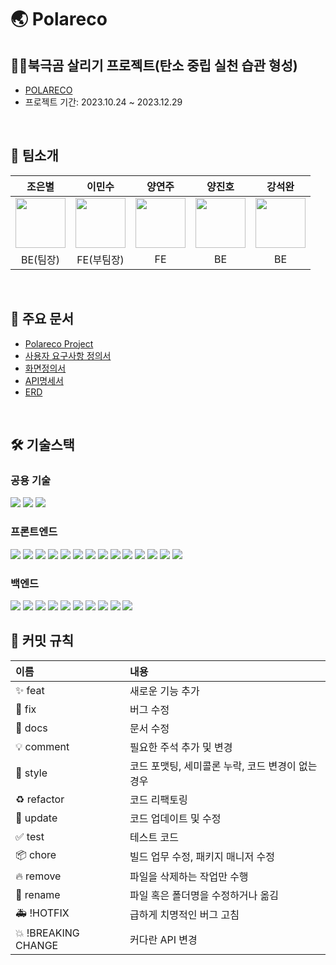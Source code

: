 # 🌏 Polareco

## 🐻‍❄️북극곰 살리기 프로젝트(탄소 중립 실천 습관 형성)
- [POLARECO](http://polareco-bucket.s3-website.ap-northeast-2.amazonaws.com/)
- 프로젝트 기간: 2023.10.24 ~ 2023.12.29

<br>

## 📌 팀소개
|조은별|이민수|양연주|양진호|강석완|
|:--:|:--:|:--:|:--:|:--:|
|<img src="https://media.discordapp.net/attachments/1144091288887623704/1153734704068034560/u1f3a7_u1f30d.png" width="80" height="80" />|<img src="https://media.discordapp.net/attachments/1144091288887623704/1153734530474180658/image.png" width="80" height="80" />|<img src="https://media.discordapp.net/attachments/1144091288887623704/1153733452814897152/image.png" width="80" height="80" />|<img src="https://media.discordapp.net/attachments/1144091288887623704/1153734899816222751/image.png" width="80" height="80" />|<img src="https://media.discordapp.net/attachments/1144091288887623704/1153735398166642838/u1f92b_u1f30d.png" width="80" height="80" />|
|BE(팀장)|FE(부팀장)|FE|BE|BE|

<br>

## 📝 주요 문서 
- [Polareco Project](https://www.notion.so/HOME-e0c7d90adb3e42a0bf867f9960f4c2e9)
- [사용자 요구사항 정의서](https://www.notion.so/7f30797a13a94ffaab94f037a54f3f90)
- [화면정의서](https://www.figma.com/file/GgbrNQqrLhwz3YBGB3rW3l/Wire-frame?type=design&node-id=69-272&mode=design&t=meVXrqexRE8jX9GQ-0)
- [API명세서](https://documenter.getpostman.com/view/27564235/2s9YC7SXEd)
- [ERD](https://drawsql.app/teams/ecoders-1/diagrams/polareco)

<br>

## 🛠 기술스택
### 공용 기술 
<img src="https://img.shields.io/badge/github-181717?style=for-the-badge&logo=github&logoColor=white"> <img src="https://img.shields.io/badge/git-F05032?style=for-the-badge&logo=git&logoColor=white"> <img src="https://img.shields.io/badge/discord-5865F2?style=for-the-badge&logo=discord&logoColor=white">

### 프론트엔드
<img src="https://img.shields.io/badge/html5-E34F26?style=for-the-badge&logo=html5&logoColor=white"> <img src = "https://shields.io/badge/TypeScript-3178C6?logo=TypeScript&logoColor=FFF&style=for-the-badge"> <img src="https://img.shields.io/badge/css-1572B6?style=for-the-badge&logo=css3&logoColor=white"> <img src="https://img.shields.io/badge/javascript-F7DF1E?style=for-the-badge&logo=javascript&logoColor=black"> <img src="https://img.shields.io/badge/react-61DAFB?style=for-the-badge&logo=react&logoColor=black"> <img src="https://img.shields.io/badge/styledcomponents-DB7093?style=for-the-badge&logoColor=black"> <img src="https://img.shields.io/badge/Axios-181717?style=for-the-badge&logo=Axios&logoColor=white"> <img src="https://img.shields.io/badge/Redux Toolkit-764ABC?style=for-the-badge&logo=Redux&logoColor=white"> <img src="https://img.shields.io/badge/React Router-CA4245?style=for-the-badge&logo=ReactRouter&logoColor=white"/> <img src="https://img.shields.io/badge/npm-CB3837?style=for-the-badge&logo=npm&logoColor=white"> <img src="https://img.shields.io/badge/Adobe Illustrator-FF9A00?style=for-the-badge&logo=Adobe Illustrator&logoColor=white"/> <img src="https://img.shields.io/badge/react google login-EB5424?style=for-the-badge&logoColor=white"> <img src="https://img.shields.io/badge/gapi script-EB5424?style=for-the-badge&logoColor=white"> <img src="https://img.shields.io/badge/figma-F24E1E?style=for-the-badge&logo=Figma&logoColor=white">

### 백엔드
<img src="https://img.shields.io/badge/Java-007396?style=for-the-badge&logo=Java&logoColor=white"> <img src="https://img.shields.io/badge/spring boot-6DB33F?style=for-the-badge&logo=spring-boot&logoColor=white">  <img src="https://img.shields.io/badge/Spring Data Jpa-6DB33F?style=for-the-badge&logo=Spring&logoColor=white"> <img src="https://img.shields.io/badge/Spring Security-6DB33F?style=for-the-badge&logo=Spring Security&logoColor=white"> <img src="https://img.shields.io/badge/gradle-02303A?style=for-the-badge&logo=gradle&logoColor=white"> <img src="https://img.shields.io/badge/Amazon EC2-FF9900?style=for-the-badge&logo=Amazon EC2&logoColor=white"> <img src="https://img.shields.io/badge/Amazon S3-569A31?style=for-the-badge&logo=Amazon S3&logoColor=white"> <img src="https://img.shields.io/badge/Amazon RDS-527FFF?style=for-the-badge&logo=Amazon RDS&logoColor=white"> <img src="https://img.shields.io/badge/Mysql-4479A1?style=for-the-badge&logo=Mysql&logoColor=white"> <img src="https://img.shields.io/badge/JWT-000000?style=for-the-badge&logo=json web tokens&logoColor=white">
<br>

## 📌 커밋 규칙
|이름|내용|
|:--|:--|
|✨ feat| 새로운 기능 추가|
|🐛 fix| 버그 수정|
|📝 docs| 문서 수정|
|💡 comment| 필요한 주석 추가 및 변경|
|🎨 style| 코드 포맷팅, 세미콜론 누락, 코드 변경이 없는 경우|
|♻️ refactor| 코드 리팩토링|
|🔧 update| 코드 업데이트 및 수정|
|✅ test| 테스트 코드|
|📦 chore| 빌드 업무 수정, 패키지 매니저 수정|
|🔥 remove| 파일을 삭제하는 작업만 수행|
|🚚 rename| 파일 혹은 폴더명을 수정하거나 옮김|
|🚑 !HOTFIX| 급하게 치명적인 버그 고침|
|💥 !BREAKING CHANGE| 커다란 API 변경|
  

